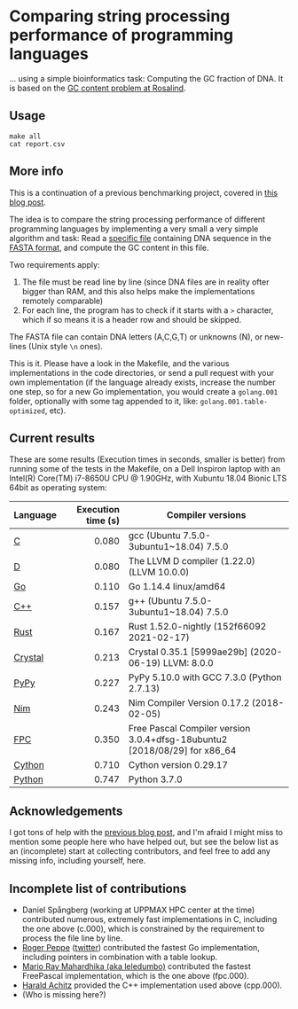 # Comparing string processing performance of programming languages

... using a simple bioinformatics task: Computing the GC fraction of DNA. It is based on the [GC content problem at Rosalind](http://rosalind.info/problems/gc/).

## Usage

```
make all
cat report.csv
```

## More info

This is a continuation of a previous benchmarking project, covered in [this blog post](http://saml.rilspace.com/moar-languagez-gc-content-in-python-d-fpc-c-and-c).

The idea is to compare the string processing performance of different programming languages
by implementing a very small a very simple algorithm and task: Read a [specific file](http://ftp.ensembl.org/pub/release-67/fasta/homo_sapiens/dna/Homo_sapiens.GRCh37.67.dna_rm.chromosome.Y.fa.gz)
containing DNA sequence in the [FASTA format](https://en.wikipedia.org/wiki/FASTA_format),
and compute the GC content in this file.

Two requirements apply:

1. The file must be read line by line (since DNA files are in reality ofter
   bigger than RAM, and this also helps make the implementations remotely
   comparable)
2. For each line, the program has to check if it starts with a `>` character,
   which if so means it is a header row and should be skipped.

The FASTA file can contain DNA letters (A,C,G,T) or unknowns (N), or new-lines
(Unix style `\n` ones).

This is it. Please have a look in the Makefile, and the various implementations
in the code directories, or send a pull request with your own implementation
(if the language already exists, increase the number one step, so for a new Go
implementation, you would create a `golang.001` folder, optionally with some
tag appended to it, like: `golang.001.table-optimized`, etc).

## Current results

These are some results (Execution times in seconds, smaller is better) from
running some of the tests in the Makefile, on a Dell Inspiron laptop with an
Intel(R) Core(TM) i7-8650U CPU @ 1.90GHz, with Xubuntu 18.04 Bionic LTS 64bit
as operating system:

| Language                 | Execution time (s) | Compiler versions                                                         |
|--------------------------|-------------------:|---------------------------------------------------------------------------|
| [C](c/gc.c)              |              0.080 | gcc (Ubuntu 7.5.0-3ubuntu1~18.04) 7.5.0                                   |
| [D](d/gc.d)              |              0.080 | The LLVM D compiler (1.22.0) (LLVM 10.0.0)                                |
| [Go](go/gc.go)           |              0.110 | Go 1.14.4 linux/amd64                                                     |
| [C++](cpp/gc.cpp)        |              0.157 | g++ (Ubuntu 7.5.0-3ubuntu1~18.04) 7.5.0                                   |
| [Rust](rust/src/main.rs) |              0.167 | Rust 1.52.0-nightly (152f66092 2021-02-17)                                |
| [Crystal](crystal/gc.cr) |              0.213 | Crystal 0.35.1 [5999ae29b] (2020-06-19) LLVM: 8.0.0                       |
| [PyPy](pypy/gc.py)       |              0.227 | PyPy 5.10.0 with GCC 7.3.0 (Python 2.7.13)                                |
| [Nim](nim/gc.nim)        |              0.243 | Nim Compiler Version 0.17.2 (2018-02-05)                                  |
| [FPC](gc.pas)            |              0.350 | Free Pascal Compiler version 3.0.4+dfsg-18ubuntu2 [2018/08/29] for x86_64 |
| [Cython](cython/gc.pyx)  |              0.710 | Cython version 0.29.17                                                    |
| [Python](python/gc.py)   |              0.747 | Python 3.7.0                                                              |

## Acknowledgements

I got tons of help with the [previous blog post](http://saml.rilspace.com/moar-languagez-gc-content-in-python-d-fpc-c-and-c),
and I'm afraid I might miss to mention some people here who have helped out,
but see the below list as an (incomplete) start at collecting contributors, and
feel free to add any missing info, including yourself, here.

## Incomplete list of contributions

- Daniel Spångberg (working at UPPMAX HPC center at the time) contributed
  numerous, extremely fast implementations in C, including the one above
  (c.000), which is constrained by the requirement to process the file line by
  line.
- [Roger Peppe](https://github.com/rogpeppe)
  ([twitter](https://twitter.com/rogpeppe)) contributed the fastest Go
  implementation, including pointers in combination with a table lookup.
- [Mario Ray Mahardhika (aka leledumbo)](https://github.com/leledumbo)
  contributed the fastest FreePascal implementation, which is the one above
  (fpc.000).
- [Harald Achitz](https://www.linkedin.com/in/harald-achitz-860657139/)
  provided the C++ implementation used above (cpp.000).
- (Who is missing here?)
